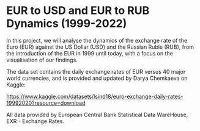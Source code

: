 # EUR to USD and EUR to RUB Dynamics (1999-2022)

In this project, we will analyse the dynamics of the exchange rate of the Euro (EUR) against the US Dollar (USD) and the Russian Ruble (RUB), from the introduction of the EUR in 1999 until today, with a focus on the visualisation of our findings.

The data set contains the daily exchange rates of EUR versus 40 major world currencies, and is provided and updated by Darya Chemkaeva on Kaggle:

https://www.kaggle.com/datasets/lsind18/euro-exchange-daily-rates-19992020?resource=download

All data provided by European Central Bank Statistical Data WareHouse, EXR - Exchange Rates.
